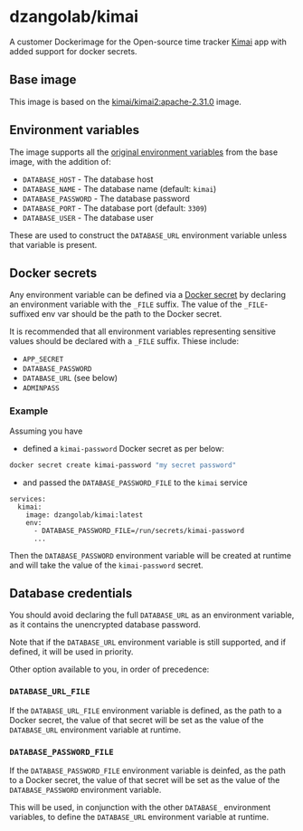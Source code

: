 # dzangolab/kimai

A customer Dockerimage for the Open-source time tracker [Kimai](https://www.kimai.org/) app with added support for docker secrets.

## Base image

This image is based on the [kimai/kimai2:apache-2.31.0](https://hub.docker.com/layers/kimai/kimai2/apache-2.31.0/images/sha256-5602f80946c9adf19d04b76b54b71befb6b8d0c535d05239faa54803689e92bd) image.

## Environment variables

The image supports all the [original environment variables](https://www.kimai.org/documentation/docker.html#environment-variables) from the base image, with the addition of:

* `DATABASE_HOST` - The database host
* `DATABASE_NAME` - The database name (default: `kimai`)
* `DATABASE_PASSWORD` - The database password
* `DATABASE_PORT` - The database port (default: `3309`)
* `DATABASE_USER` - The database user

These are used to construct the `DATABASE_URL` environment variable unless that variable is present.

## Docker secrets

Any environment variable can be defined via a [Docker secret](https://docs.docker.com/engine/swarm/secrets/) by declaring an environment variable with the `_FILE` suffix. The value of the `_FILE`-suffixed env var should be the path to the Docker secret.

It is recommended that all environment variables representing sensitive values should be declared with a `_FILE` suffix. Thiese include:

* `APP_SECRET`
* `DATABASE_PASSWORD`
* `DATABASE_URL` (see below)
* `ADMINPASS`

### Example

Assuming you have 

* defined a `kimai-password` Docker secret as per below:

```bash
docker secret create kimai-password "my secret password"
```

* and passed the `DATABASE_PASSWORD_FILE` to the `kimai` service

```
services:
  kimai:
    image: dzangolab/kimai:latest
    env:
      - DATABASE_PASSWORD_FILE=/run/secrets/kimai-password
      ...
```

Then the `DATABASE_PASSWORD` environment variable will be created at runtime and will take the value of the `kimai-password` secret.

## Database credentials

You should avoid declaring the full `DATABASE_URL` as an environment variable, as it contains the unencrypted database password.

Note that if the `DATABASE_URL` environment variable is still supported, and if defined, it will be used in priority.

Other option available to you, in order of precedence:

### `DATABASE_URL_FILE`

If the `DATABASE_URL_FILE` environment variable is defined, as the path to a Docker secret, the value of that secret will be set as the value of the `DATABASE_URL` environment variable at runtime.

### `DATABASE_PASSWORD_FILE` 

If the `DATABASE_PASSWORD_FILE` environment variable is deinfed, as the path to a Docker secret, the value of that secret will be set as the value of the `DATABASE_PASSWORD` environment variable. 

This will be used, in conjunction with the other `DATABASE_` environment variables, to define the `DATABASE_URL` environment variable at runtime.
